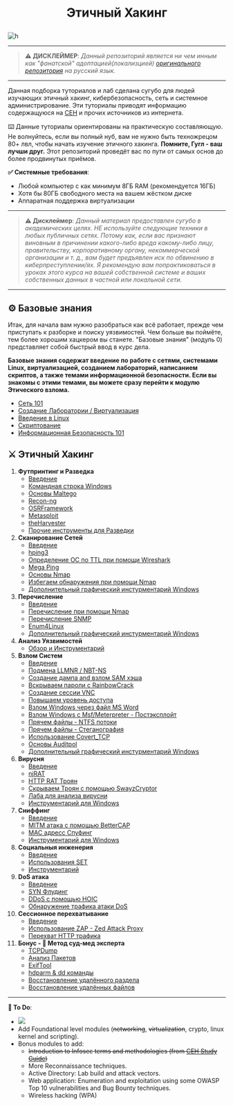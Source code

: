 # <p align="center">Этичный Хакинг
</p>

![h](https://gist.githubusercontent.com/Samsar4/62886aac358c3d484a0ec17e8eb11266/raw/89f706846f97cd3e59880dbc03e4f1d5f8023783/header-ehl.jpg)

* * *

> **⚠️ ДИСКЛЕЙМЕР**:
*Данный репозиторий является ни чем инным как "фанатской" адоптацией(локализцией) [оригинального репозитория](https://github.com/Samsar4/Ethical-Hacking-Labs) на русский язык.*

* * * 

Данная подборка туториалов и лаб сделана сугубо для людей изучающих этичный хакинг, кибербезопасность, сеть и системное администрирование. Эти туториалы приводят информацию содержащуюся на [CEH](https://www.eccouncil.org/train-certify/certified-ethical-hacker-ceh-v12/) и прочих источников из интернета.

⌨️ Данные туториалы ориентированы на практическую составляющую. Не волнуйтесь, если вы полный нуб, вам не нужно быть техножрецом 80+ лвл, чтобы начать изучение этичного хакинга. **Помните, Гугл - ваш лучши друг.** Этот репозиторий проведёт вас по пути от самых основ до более продвинутых приёмов.

**✅ Системные требования**:
* Любой компьютер с как минимум 8ГБ RAM (рекомендуется 16ГБ)
* Хотя бы 80ГБ свободного места на вашем жёстком диске
* Аппаратная поддержка виртуализации

* * *

> **⚠️ Дисклеймер**:
*Данный материал предоставлен сугубо в академических целях. НЕ используйте следующие техники в любых публичных сетях. Потому как, если вас признают виновным в причинении какого-либо вреда какому-либо лицу, правительству, корпоративному органу, некоммерческой организации и т. д., вам будет предъявлен иск по обвинению в киберпреступлении/ях. Я рекомендую вам попрактиковаться в уроках этого курса на вашей собственной системе и ваших собственных данных в частной или локальной сети.*

* * * 

## ⚙️ Базовые знания
Итак, для начала вам нужно разобраться как всё работает, прежде чем приступать к разборке и поиску уязвимостей. Чем больше вы поймёте, тем более хорошим хацкером вы станете. "Базовые знания" (модуль 0) представляет собой быстрый ввод в курс дела.

**Базовые знания содержат введение по работе с сетями, системами Linux, виртуализацией, созданием лабораторий, написанием скриптов, а также темами информационной безопасности. Если вы знакомы с этими темами, вы можете сразу перейти к модулю Этического взлома.**

* [Сеть 101](https://github.com/BezShkvark0/Ethical-Hacking-Labs/blob/master/0-Core-Knowledge/0-Networking-101.md)
* [Создание Лаборатории / Виртуализация](https://github.com/BezShkvark0/Ethical-Hacking-Labs/blob/master/0-Core-Knowledge/1-Lab-Building.md)
* [Введение в Linux](https://github.com/BezShkvark0/Ethical-Hacking-Labs/blob/master/0-Core-Knowledge/2-Intro-to-Linux.md)
* [Скриптование]()
* [Информационная Безопасность 101](https://github.com/BezShkvark0/Ethical-Hacking-Labs/blob/master/0-Core-Knowledge/4-Infosec-101.md)

## ⚔️ Этичный Хакинг
1. **Футпринтинг и Разведка**
    * [Введение](https://github.com/BezShkvark0/Ethical-Hacking-Labs/blob/master/1-Footprinting-and-Reconnaissance/0-What-is-Footprinting.md)
    * [Командная строка Windows](https://github.com/BezShkvark0/Ethical-Hacking-Labs/blob/master/1-Footprinting-and-Reconnaissance/1-Windows-CommandLine.md)
    * [Основы Maltego](https://github.com/BezShkvark0/Ethical-Hacking-Labs/blob/master/1-Footprinting-and-Reconnaissance/2-Maltego-Basics.md)
    * [Recon-ng](https://github.com/BezShkvark0/Ethical-Hacking-Labs/blob/master/1-Footprinting-and-Reconnaissance/3-Recon-ng.md)
    * [OSRFramework](https://github.com/BezShkvark0/Ethical-Hacking-Labs/blob/master/1-Footprinting-and-Reconnaissance/4-OSRFramework.md)
    * [Metasploit](https://github.com/BezShkvark0/Ethical-Hacking-Labs/blob/master/1-Footprinting-and-Reconnaissance/5-Metasploit-Basics.md)
    * [theHarvester](https://github.com/BezShkvark0/Ethical-Hacking-Labs/blob/master/1-Footprinting-and-Reconnaissance/6-theHarvester.md)
    * [Прочие инструменты для Разведки](https://github.com/BezShkvark0/Ethical-Hacking-Labs/blob/master/1-Footprinting-and-Reconnaissance/7-Other-Tools.md)
2. **Сканирование Сетей**
    * [Введение](https://github.com/BezShkvark0/Ethical-Hacking-Labs/blob/master/2-Scanning-Networks/0-Scanning-a-Target-Network.md)
    * [hping3](https://github.com/BezShkvark0/Ethical-Hacking-Labs/blob/master/2-Scanning-Networks/1-hping3.md)
    * [Определение ОС по TTL при помощи Wireshark](https://github.com/BezShkvark0/Ethical-Hacking-Labs/blob/master/2-Scanning-Networks/2-TTL.md)
    * [Mega Ping](https://github.com/BezShkvark0/Ethical-Hacking-Labs/blob/master/2-Scanning-Networks/3-MegaPing.md)
    * [Основы Nmap](https://github.com/BezShkvark0/Ethical-Hacking-Labs/blob/master/2-Scanning-Networks/4-Nmap.md)
    * [Избегаем обнаружения при помощи Nmap](https://github.com/BezShkvark0/Ethical-Hacking-Labs/blob/master/2-Scanning-Networks/5-NmapDecoyIP.md)
    * [Дополнительный графический инстурментарий Windows](https://github.com/BezShkvark0/Ethical-Hacking-Labs/blob/master/2-Scanning-Networks/6-WindowsTools.md)
3. **Перечисление**
    * [Введение](https://github.com/BezShkvark0/Ethical-Hacking-Labs/blob/master/3-Enumeration/0-Introduction.md)
    * [Перечисление при помощи Nmap](https://github.com/BezShkvark0/Ethical-Hacking-Labs/blob/master/3-Enumeration/1-Enumerating-with-Nmap.md)
    * [Перечисление SNMP](https://github.com/BezShkvark0/Ethical-Hacking-Labs/blob/master/3-Enumeration/2-SNMP-Enumeration.md)
    * [Enum4Linux](https://github.com/BezShkvark0/Ethical-Hacking-Labs/blob/master/3-Enumeration/3-Enum4linux-Win-and-Samba-Enumeration.md)
    * [Дополнительный графический инстурментарий Windows](https://github.com/BezShkvark0/Ethical-Hacking-Labs/blob/master/3-Enumeration/4-Windows-EnumerationTools.md)
4. **Анализ Уязвимостей**
    * [Обзор и Инструментарий](https://github.com/BezShkvark0/Ethical-Hacking-Labs/blob/master/4-Vulnerability-Analysis/Overview-and-Tools.md) 
5. **Взлом Систем**
    * [Введение](https://github.com/BezShkvark0/Ethical-Hacking-Labs/blob/master/5-System-Hacking/0-Introduction.md)
    * [Подмена LLMNR / NBT-NS](https://github.com/BezShkvark0/Ethical-Hacking-Labs/blob/master/5-System-Hacking/1-LLMNR-NBT-NS.md)
    * [Создание дампа and взлом SAM хэша](https://github.com/BezShkvark0/Ethical-Hacking-Labs/blob/master/5-System-Hacking/2-SAM-Hashes.md)
    * [Вскрываем пароли с RainbowCrack](https://github.com/BezShkvark0/Ethical-Hacking-Labs/blob/master/5-System-Hacking/3-Rainbow-tables.md)
    * [Создание сессии VNC](https://github.com/BezShkvark0/Ethical-Hacking-Labs/blob/master/5-System-Hacking/4-VNC-Session.md)
    * [Повышаем уровень доступа](https://github.com/BezShkvark0/Ethical-Hacking-Labs/blob/master/5-System-Hacking/5-Escalating-Privileges.md)
    * [Взлом Windows через файл MS Word](https://github.com/BezShkvark0/Ethical-Hacking-Labs/blob/master/5-System-Hacking/6-Hacking-Windows-with-Doc-file.md)
    * [Взлом Windows с Msf/Meterpreter - Постэксплойт](https://github.com/BezShkvark0/Ethical-Hacking-Labs/blob/master/5-System-Hacking/7-Hacking-Windows-with-Metasploit-PostExploitation.md)
    * [Прячем файлы - NTFS потоки](https://github.com/BezShkvark0/Ethical-Hacking-Labs/blob/master/5-System-Hacking/8-NTFS-Streams.md)
    * [Прячем файлы - Стеганография](https://github.com/BezShkvark0/Ethical-Hacking-Labs/blob/master/5-System-Hacking/9-Steganography.md)
    * [Использование Covert_TCP](https://github.com/BezShkvark0/Ethical-Hacking-Labs/blob/master/5-System-Hacking/10-Covert_TCP.md)
    * [Основы Auditpol](https://github.com/BezShkvark0/Ethical-Hacking-Labs/blob/master/5-System-Hacking/11-Auditpol.md)
    * [Дополнительный графический инстурментарий Windows](https://github.com/BezShkvark0/Ethical-Hacking-Labs/blob/master/5-System-Hacking/12-WindowsTools.md)
6. **Вирусня** 
    * [Введение](https://github.com/BezShkvark0/Ethical-Hacking-Labs/blob/master/6-Malware/0-Introduction.md)
    * [njRAT](https://github.com/BezShkvark0/Ethical-Hacking-Labs/blob/master/6-Malware/1-Using-njRAT.md)
    * [HTTP RAT Троян](https://github.com/BezShkvark0/Ethical-Hacking-Labs/blob/master/6-Malware/2-HTTP-Trojan.md)
    * [Скрываем Троян с помощью SwayzCryptor](https://github.com/BezShkvark0/Ethical-Hacking-Labs/blob/master/6-Malware/3-Obfuscating-Trojan-SwayzCryptor.md)
    * [Лаба для анализа вирусни](https://github.com/BezShkvark0/Ethical-Hacking-Labs/blob/master/6-Malware/4-Malware-Analysis-Lab.md)
    * [Инструментарий для Windows](https://github.com/BezShkvark0/Ethical-Hacking-Labs/blob/master/6-Malware/5-Windows-Tools.md)
7. **Сниффинг**
    * [Введение](https://github.com/BezShkvark0/Ethical-Hacking-Labs/blob/master/7-Sniffing/0-Introduction.md)
    * [MITM атака с помощью BetterCAP](https://github.com/BezShkvark0/Ethical-Hacking-Labs/blob/master/7-Sniffing/1-MITM-with-Bettercap.md)
    * [MAC адресс Спуфинг](https://github.com/BezShkvark0/Ethical-Hacking-Labs/blob/master/7-Sniffing/2-Spoofing-MAC-address.md)
    * [Инструментарий для Windows](https://github.com/BezShkvark0/Ethical-Hacking-Labs/blob/master/7-Sniffing/x-Windows-Tools.md)
8. **Социальныя инженерия**
    * [Введение](https://github.com/BezShkvark0/Ethical-Hacking-Labs/blob/master/8-Social-Engineering/0-Introduction.md)
    * [Использования SET](https://github.com/BezShkvark0/Ethical-Hacking-Labs/blob/master/8-Social-Engineering/1-Using-SET.md)
    * [Инструментарий](https://github.com/BezShkvark0/Ethical-Hacking-Labs/blob/master/8-Social-Engineering/X-Tools.md)
9. **DoS атака**
    * [Введение](https://github.com/BezShkvark0/Ethical-Hacking-Labs/blob/master/9-Denial-of-Service/0-Introduction.md)
    * [SYN Флудинг](https://github.com/BezShkvark0/Ethical-Hacking-Labs/blob/master/9-Denial-of-Service/1-SYN-Flooding.md)
    * [DDoS с помощью HOIC](https://github.com/BezShkvark0/Ethical-Hacking-Labs/blob/master/9-Denial-of-Service/2-DDoS-using-HOIC.md)
    * [Обнаружение трафика атаки DoS](https://github.com/BezShkvark0/Ethical-Hacking-Labs/blob/master/9-Denial-of-Service/3-Detecting-DoS-Traffic.md)
10. **Сессионное перехватывание**
    * [Введение](https://github.com/BezShkvark0/Ethical-Hacking-Labs/blob/master/10-Session-Hijacking/0-Introduction.md)
    * [Использование ZAP - Zed Attack Proxy](https://github.com/BezShkvark0/Ethical-Hacking-Labs/blob/master/10-Session-Hijacking/1-Using-ZAP.md)
    * [Перехват HTTP трафика](https://github.com/BezShkvark0/Ethical-Hacking-Labs/blob/master/10-Session-Hijacking/2-Intercepting-HTTP-Traffic.md)
11. **Бонус - 🔬 Метод суд-мед эксперта**
    * [TCPDump](https://github.com/BezShkvark0/Ethical-Hacking-Labs/blob/master/11-Bonus/TCPDump-Tutorial.md)
    * [Анализ Пакетов](https://github.com/BezShkvark0/Ethical-Hacking-Labs/blob/master/11-Bonus/Dissecting-packets.md)
    * [ExifTool](https://github.com/BezShkvark0/Ethical-Hacking-Labs/blob/master/11-Bonus/ExifTool-Tutorial.md)
    * [hdparm & dd команды](https://github.com/BezShkvark0/Ethical-Hacking-Labs/blob/master/11-Bonus/Using-hdparm-and-dd-command.md)
    * [Восстановление удалённого раздела](https://github.com/BezShkvark0/Ethical-Hacking-Labs/blob/master/11-Bonus/Recovering-Deleted-Partition.md)
    * [Восстановление удалённых файлов](https://github.com/BezShkvark0/Ethical-Hacking-Labs/blob/master/11-Bonus/Recovering-Deleted-Files.md)

* * * 

**💭 To Do**:
- ![](https://img.shields.io/badge/status-in%20progress-orange)
- Add Foundational level modules (~~networking~~, ~~virtualization~~, crypto, linux kernel and scripting).
- Bonus modules to add:
    - ~~Introduction to Infosec terms and methodologies (from [CEH Study Guide](https://github.com/Samsar4/CEH-v10-Study-Guide))~~
    - More Reconnaissance techniques.
    - Active Directory: Lab build and attack vectors.
    - Web application: Enumeration and exploitation using some OWASP Top 10 vulnerabilities and Bug Bounty techniques.
    - Wireless hacking (WPA)
